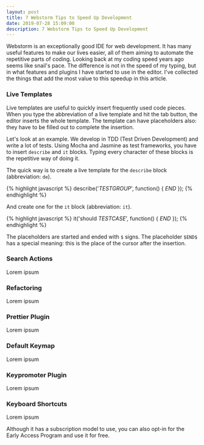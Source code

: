 ```yaml
---
layout: post
title: 7 Webstorm Tips to Speed Up Development
date: 2019-07-28 15:09:00
description: 7 Webstorm Tips to Speed Up Development
---
```

Webstorm is an exceptionally good IDE for web development. It has many useful features to make our lives easier,  all of them aiming to automate the repetitive parts of coding. Looking back at my coding speed years ago seems like snail's pace. The difference is not in the speed of my typing, but in what features and plugins I have started to use in the editor. I've collected the things that add the most value to this speedup in this article.

### Live Templates

Live templates are useful to quickly insert frequently used code pieces. When you type the abbreviation of a live template and hit the tab button, the editor inserts the whole template. The template can have placeholders also: they have to be filled out to complete the insertion.

Let's look at an example. We develop in TDD (Test Driven Development) and write a lot of tests. Using Mocha and Jasmine as test frameworks, you have to insert `describe` and `it` blocks. Typing every character of these blocks is the repetitive way of doing it.

The quick way is to create a live template for the `describe` block (abbreviation: `de`).

{% highlight javascript %}
describe('$TESTGROUP$', function() {
  $END$
});
{% endhighlight %}

And create one for the `it` block (abbreviation: `it`).
 
{% highlight javascript %}
it('should $TESTCASE$', function() {
  $END$
});
{% endhighlight %}

The placeholders are started and ended with `$` signs. The placeholder `$END$` has a special meaning: this is the place of the cursor after the insertion.

### Search Actions

Lorem ipsum

### Refactoring

Lorem ipsum

### Prettier Plugin

Lorem ipsum

### Default Keymap

Lorem ipsum

### Keypromoter Plugin

Lorem ipsum

### Keyboard Shortcuts

Lorem ipsum

Although it has a subscription model to use, you can also opt-in for the Early Access Program and use it for free.
